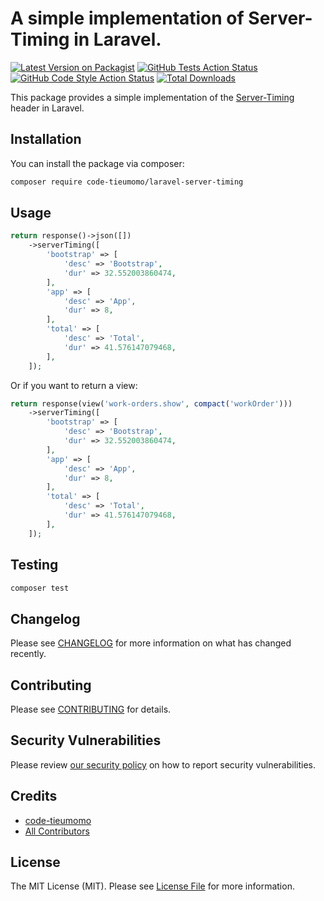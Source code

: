 # A simple implementation of Server-Timing in Laravel.

[![Latest Version on Packagist](https://img.shields.io/packagist/v/:vendor_slug/:package_slug.svg?style=flat-square)](https://packagist.org/packages/:vendor_slug/:package_slug)
[![GitHub Tests Action Status](https://img.shields.io/github/actions/workflow/status/:vendor_slug/:package_slug/run-tests.yml?branch=main&label=tests&style=flat-square)](https://github.com/:vendor_slug/:package_slug/actions?query=workflow%3Arun-tests+branch%3Amain)
[![GitHub Code Style Action Status](https://img.shields.io/github/actions/workflow/status/:vendor_slug/:package_slug/fix-php-code-style-issues.yml?branch=main&label=code%20style&style=flat-square)](https://github.com/:vendor_slug/:package_slug/actions?query=workflow%3A"Fix+PHP+code+style+issues"+branch%3Amain)
[![Total Downloads](https://img.shields.io/packagist/dt/:vendor_slug/:package_slug.svg?style=flat-square)](https://packagist.org/packages/:vendor_slug/:package_slug)

This package provides a simple implementation of the [Server-Timing](https://developer.mozilla.org/en-US/docs/Web/HTTP/Headers/Server-Timing) header in Laravel.

## Installation

You can install the package via composer:

```bash
composer require code-tieumomo/laravel-server-timing
```

## Usage

```php
return response()->json([])
    ->serverTiming([
        'bootstrap' => [
            'desc' => 'Bootstrap',
            'dur' => 32.552003860474,
        ],
        'app' => [
            'desc' => 'App',
            'dur' => 8,
        ],
        'total' => [
            'desc' => 'Total',
            'dur' => 41.576147079468,
        ],
    ]);
```

Or if you want to return a view:

```php
return response(view('work-orders.show', compact('workOrder')))
    ->serverTiming([
        'bootstrap' => [
            'desc' => 'Bootstrap',
            'dur' => 32.552003860474,
        ],
        'app' => [
            'desc' => 'App',
            'dur' => 8,
        ],
        'total' => [
            'desc' => 'Total',
            'dur' => 41.576147079468,
        ],
    ]);
```

## Testing

```bash
composer test
```

## Changelog

Please see [CHANGELOG](CHANGELOG.md) for more information on what has changed recently.

## Contributing

Please see [CONTRIBUTING](CONTRIBUTING.md) for details.

## Security Vulnerabilities

Please review [our security policy](../../security/policy) on how to report security vulnerabilities.

## Credits

- [code-tieumomo](https://github.com/code-tieumomo)
- [All Contributors](../../contributors)

## License

The MIT License (MIT). Please see [License File](LICENSE.md) for more information.
